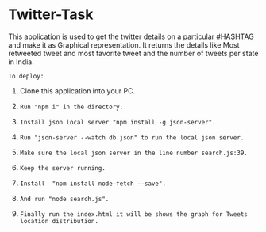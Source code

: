 # Twitter-Task
This application is used to get the twitter details on a particular #HASHTAG and make it as Graphical representation. It returns the details like Most retweeted tweet and most favorite tweet and the number of tweets per state in India.

    To deploy:
 1.	Clone this application into your PC.
 2. 	Run "npm i" in the directory.
 3.	    Install json local server "npm install -g json-server".
 4. 	Run "json-server --watch db.json" to run the local json server.
 5.     Make sure the local json server in the line number search.js:39.
 6. 	Keep the server running.
 7. 	Install  "npm install node-fetch --save".
 8.	    And run "node search.js". 
 9.     Finally run the index.html it will be shows the graph for Tweets location distribution.
